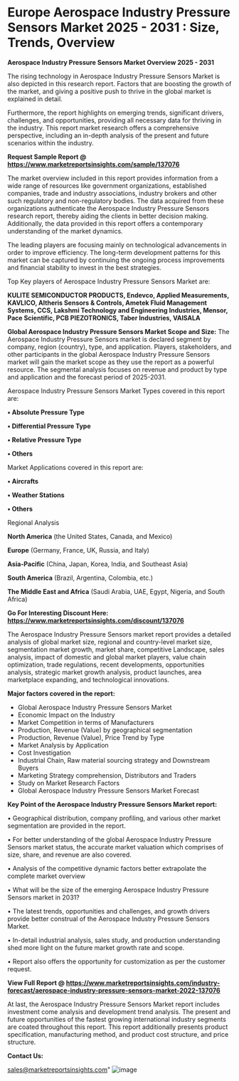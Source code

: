# Europe Aerospace Industry Pressure Sensors Market 2025 - 2031 : Size, Trends, Overview

<Strong> Aerospace Industry Pressure Sensors Market Overview 2025 - 2031</strong>

The rising technology in Aerospace Industry Pressure Sensors Market is also depicted in this research report. Factors that are boosting the growth of the market, and giving a positive push to thrive in the global market is explained in detail.

Furthermore, the report highlights on emerging trends, significant drivers, challenges, and opportunities, providing all necessary data for thriving in the industry. This report market research offers a comprehensive perspective, including an in-depth analysis of the present and future scenarios within the industry.

<strong>Request Sample Report @ <a href=https://www.marketreportsinsights.com/sample/137076>https://www.marketreportsinsights.com/sample/137076</a></strong>

The market overview included in this report provides information from a wide range of resources like government organizations, established companies, trade and industry associations, industry brokers and other such regulatory and non-regulatory bodies. The data acquired from these organizations authenticate the Aerospace Industry Pressure Sensors research report, thereby aiding the clients in better decision making. Additionally, the data provided in this report offers a contemporary understanding of the market dynamics.

The leading players are focusing mainly on technological advancements in order to improve efficiency. The long-term development patterns for this market can be captured by continuing the ongoing process improvements and financial stability to invest in the best strategies.

Top Key players of Aerospace Industry Pressure Sensors Market are:

<strong>KULITE SEMICONDUCTOR PRODUCTS, Endevco, Applied Measurements, KAVLICO, Altheris Sensors & Controls, Ametek Fluid Management Systems, CCS, Lakshmi Technology and Engineering Industries, Mensor, Pace Scientific, PCB PIEZOTRONICS, Taber Industries, VAISALA</strong>

<strong><b>Global Aerospace Industry Pressure Sensors Market Scope and Size:</b></strong>
The Aerospace Industry Pressure Sensors market is declared segment by company, region (country), type, and application. Players, stakeholders, and other participants in the global Aerospace Industry Pressure Sensors market will gain the market scope as they use the report as a powerful resource. The segmental analysis focuses on revenue and product by type and application and the forecast period of 2025-2031.

Aerospace Industry Pressure Sensors Market Types covered in this report are:

<strong>• Absolute Pressure Type

• Differential Pressure Type

• Relative Pressure Type

• Others</strong>

Market Applications covered in this report are:

<strong>• Aircrafts

• Weather Stations

• Others</strong> 

Regional Analysis

<strong>North America</strong> (the United States, Canada, and Mexico)

<strong>Europe</strong> (Germany, France, UK, Russia, and Italy)

<strong>Asia-Pacific</strong> (China, Japan, Korea, India, and Southeast Asia)

<strong>South America</strong> (Brazil, Argentina, Colombia, etc.)

<strong>The Middle East and Africa</strong> (Saudi Arabia, UAE, Egypt, Nigeria, and South Africa)

<strong>Go For Interesting Discount Here: <a href=https://www.marketreportsinsights.com/discount/137076>https://www.marketreportsinsights.com/discount/137076</a></strong>

The Aerospace Industry Pressure Sensors market report provides a detailed analysis of global market size, regional and country-level market size, segmentation market growth, market share, competitive Landscape, sales analysis, impact of domestic and global market players, value chain optimization, trade regulations, recent developments, opportunities analysis, strategic market growth analysis, product launches, area marketplace expanding, and technological innovations.

<strong><b>Major factors covered in the report:</b></strong>
<ul>
  <li>Global Aerospace Industry Pressure Sensors Market </li>
  <li>Economic Impact on the Industry</li>
  <li>Market Competition in terms of Manufacturers</li>
  <li>Production, Revenue (Value) by geographical segmentation</li>
  <li>Production, Revenue (Value), Price Trend by Type</li>
  <li>Market Analysis by Application</li>
  <li>Cost Investigation</li>
  <li>Industrial Chain, Raw material sourcing strategy and Downstream Buyers</li>
  <li>Marketing Strategy comprehension, Distributors and Traders</li>
  <li>Study on Market Research Factors</li>
  <li>Global Aerospace Industry Pressure Sensors Market Forecast</li>
</ul>

<strong><b>Key Point of the Aerospace Industry Pressure Sensors Market report:</b></strong>

• Geographical distribution, company profiling, and various other market segmentation are provided in the report.

• For better understanding of the global Aerospace Industry Pressure Sensors market status, the accurate market valuation which comprises of size, share, and revenue are also covered.

• Analysis of the competitive dynamic factors better extrapolate the complete market overview

• What will be the size of the emerging Aerospace Industry Pressure Sensors market in 2031?

• The latest trends, opportunities and challenges, and growth drivers provide better construal of the Aerospace Industry Pressure Sensors Market.

• In-detail industrial analysis, sales study, and production understanding shed more light on the future market growth rate and scope.

• Report also offers the opportunity for customization as per the customer request.

<strong><b>View Full Report @ <a href=https://www.marketreportsinsights.com/industry-forecast/aerospace-industry-pressure-sensors-market-2022-137076>https://www.marketreportsinsights.com/industry-forecast/aerospace-industry-pressure-sensors-market-2022-137076</a></b></strong>


At last, the Aerospace Industry Pressure Sensors Market report includes investment come analysis and development trend analysis. The present and future opportunities of the fastest growing international industry segments are coated throughout this report. This report additionally presents product specification, manufacturing method, and product cost structure, and price structure.

<strong>Contact Us:</strong>

sales@marketreportsinsights.com"
![image](https://github.com/user-attachments/assets/a6329633-0bc8-4a78-a5ec-51cbf2b36bd8)
